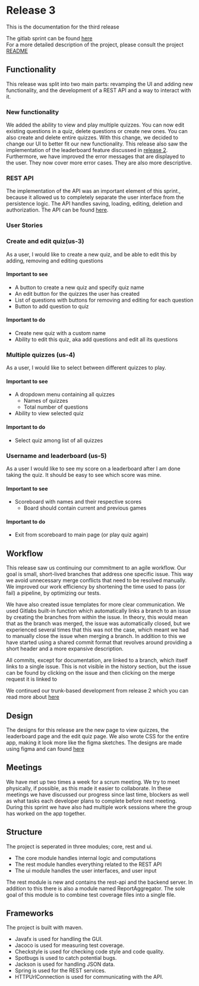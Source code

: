 # Release 3
This is the documentation for the third release

The gitlab sprint can be found [here](https://gitlab.stud.idi.ntnu.no/it1901/groups-2021/gr2114/gr2114/-/milestones/3)  
For a more detailed description of the project, please consult the project [README](../../README.md)

## Functionality
This release was split into two main parts: revamping the UI and adding new functionality,
and the development of a REST API and a way to interact with it.

### New functionality
We added the ability to view and play multiple quizzes. 
You can now edit existing questions in a quiz, delete questions or create new ones. 
You can also create and delete entire quizzes. With this change, we decided to change our UI to better fit our new functionality. 
This release also saw the implementation of the leaderboard feature discussed in 
[release 2](https://gitlab.stud.idi.ntnu.no/it1901/groups-2021/gr2114/gr2114/-/blob/main/docs/release2). Furthermore, we 
have improved the error messages that are displayed to the user. They now cover more error cases. They are also more descriptive.

### REST API  

The implementation of the API was an important element of this sprint., 
because it allowed us to completely separate the user interface from the persistence logic.
The API handles saving, loading, editing, deletion and authorization. The API can be found [here](../API_Documentation.md).

### User Stories

### Create and edit quiz(us-3)

As a user, I would like to create a new quiz, and be able to edit this by adding, removing and editing questions

#### Important to see

- A button to create a new quiz and specify quiz name
- An edit button for the quizzes the user has created
- List of questions with buttons for removing and editing for each question
- Button to add question to quiz

#### Important to do

- Create new quiz with a custom name
- Ability to edit this quiz, aka add questions and edit all its questions

### Multiple quizzes (us-4)

As a user, I would like to select between different quizzes to play.

#### Important to see

- A dropdown menu containing all quizzes
    - Names of quizzes
    - Total number of questions
- Ability to view selected quiz

#### Important to do

- Select quiz among list of all quizzes

### Username and leaderboard (us-5)

As a user I would like to see my score on a leaderboard after I am done taking the quiz. It should be easy to see which score was mine.

#### Important to see

- Scoreboard with names and their respective scores
    - Board should contain current and previous games

#### Important to do

- Exit from scoreboard to main page (or play quiz again)




## Workflow 

This release saw us continuing our commitment to an agile workflow.
Our goal is small, short-lived branches that address one specific issue. 
This way we avoid unnecessary merge conflicts that need to be resolved manually. 
We improved our work efficiency by shortening the time used to pass (or fail) a pipeline, 
by optimizing our tests.

We have also created issue templates for more clear communication. We used Gitlabs built-in function which automatically
links a branch to an issue by creating the branches from within the issue. In theory, this would mean that as the branch
was merged, the issue was automatically closed, but we experienced several times that this was not the case, which meant
we had to manually close the issue when merging a branch. In addition to this we have started using a shared commit
format that revolves around providing a short header and a more expansive description.

All commits, except for documentation, are linked to a branch, which itself links to a single issue. This is not visible in the history section, but the issue can be found by clicking on the issue and then clicking on the merge request it is linked to

We continued our trunk-based development from release 2 which you can read more about [here](https://gitlab.stud.idi.ntnu.no/it1901/groups-2021/gr2114/gr2114/-/blob/main/docs/release2/README.md#trunk-based-development)

## Design

The designs for this release are the new page to view quizzes, the leaderboard page and the edit quiz page. We also wrote CSS for the entire app, making it look more like the figma sketches.
The designs are made using figma and can found [here](https://www.figma.com/file/fIa83jzzjFGX31jdjN8C2o/Untitled?node-id=12%3A2)

## Meetings

We have met up two times a week for a scrum meeting. We try to meet physically, if possible, as this made it easier to collaborate. In these meetings we have discussed our progress since last time, blockers as well as what tasks each developer plans to complete before next meeting. During this sprint we have also had multiple work sessions where the group has worked on the app together.


## Structure
The project is seperated in three modules; core, rest and ui.
 - The core module handles internal logic and computations
 - The rest module handles everything related to the REST API
 - The ui module handles the user interfaces, and user input

The rest module is new and contains the rest-api and the backend server. In addition to this 
there is also a module named ReportAggregator. The sole goal of this module is to combine test coverage files
into a single file. 

## Frameworks

The project is built with maven. 
 - Javafx is used for handling the GUI.
 - Jacoco is used for measuring test coverage.
 - Checkstyle is used for checking code style and code quality.
 - Spotbugs is used to catch potential bugs.
 - Jackson is used for handling JSON data.
 - Spring is used for the REST services.
 - HTTPUrlConnection is used for communicating with the API.
